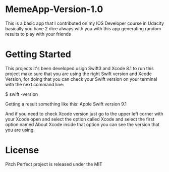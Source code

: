 # MemeApp-Version-1.0

This is a basic app that I contributed on my IOS Developer course in Udacity basically you have 2 dice always with you with this app 
generating random results to play with your friends

# Getting Started

This projects it's been developed usign Swift3 and Xcode 8.1 to run this project make sure that you are using the right Swift version and Xcode Version,
for doing that you can check your Swift version on your terminal with the next command line:

$ swift -version

Getting a result something like this: Apple Swift version 9.1

And if you need to check Xcode version just go to the upper left corner with your Xcode open and select the option called Xcode and select the first option named About Xcode inside that option you can see the version that you are using.

# License

Pitch Perfect project is released under the MIT
